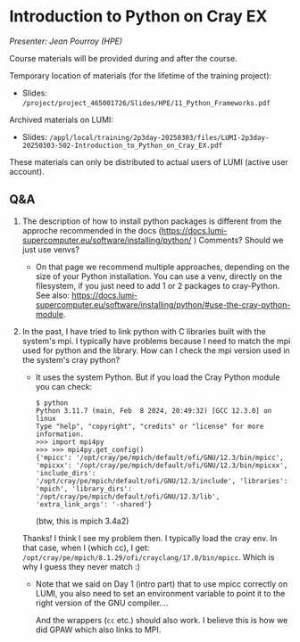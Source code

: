 # Introduction to Python on Cray EX

*Presenter: Jean Pourroy (HPE)*

Course materials will be provided during and after the course.

Temporary location of materials (for the lifetime of the training project):

-   Slides: `/project/project_465001726/Slides/HPE/11_Python_Frameworks.pdf`

Archived materials on LUMI:

-   Slides: `/appl/local/training/2p3day-20250303/files/LUMI-2p3day-20250303-502-Introduction_to_Python_on_Cray_EX.pdf`

<!--
-   Recording: `/appl/local/training/2p3day-20250303/recordings/502-Introduction_to_Python_on_Cray_EX.mp4`
-->

These materials can only be distributed to actual users of LUMI (active user account).


## Q&A

1.  The description of how to install python packages is different from the approche recommended in the docs (https://docs.lumi-supercomputer.eu/software/installing/python/ ) Comments? Should we just use venvs?

    -   On that page we recommend multiple approaches, depending on the size of your Python installation. You can use a venv, directly on the filesystem, if you just need to add 1 or 2 packages to cray-Python. See also: https://docs.lumi-supercomputer.eu/software/installing/python/#use-the-cray-python-module. 

2.  In the past, I have tried to link python with C libraries built with the system's mpi. I typically have problems because I need to match the mpi used for python and the library. How can I check the mpi version used in the system's cray python?

    -   It uses the system Python. But if you load the Cray Python module you can check:
        ```
        $ python
        Python 3.11.7 (main, Feb  8 2024, 20:49:32) [GCC 12.3.0] on linux
        Type "help", "copyright", "credits" or "license" for more information.
        >>> import mpi4py
        >>> >>> mpi4py.get_config()
        {'mpicc': '/opt/cray/pe/mpich/default/ofi/GNU/12.3/bin/mpicc', 'mpicxx': '/opt/cray/pe/mpich/default/ofi/GNU/12.3/bin/mpicxx', 'include_dirs': '/opt/cray/pe/mpich/default/ofi/GNU/12.3/include', 'libraries': 'mpich', 'library_dirs': '/opt/cray/pe/mpich/default/ofi/GNU/12.3/lib', 'extra_link_args': '-shared'}
        ```
        (btw, this is mpich 3.4a2)

    Thanks! I think I see my problem then. I typically load the cray env. In that case, when I (which cc), I get: `/opt/cray/pe/mpich/8.1.29/ofi/crayclang/17.0/bin/mpicc`. Which is why I guess they never match :)
    
    -   Note that we said on Day 1 (intro part) that to use mpicc correctly on LUMI, you also need to set an environment variable to point it to the right version of the GNU compiler....

        And the wrappers (`cc` etc.) should also work. I believe this is how we did GPAW which also links to MPI.

